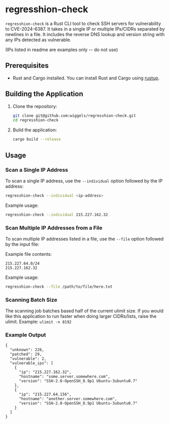 # regresshion-check

`regresshion-check` is a Rust CLI tool to check SSH servers for vulnerability to CVE-2024-6387. It takes in a single IP or multiple IPs/CIDRs separated by newlines in a file. It includes the reverse DNS lookup and version string with any IPs detected as vulnerable.

(IPs listed in readme are examples only -- do not use)

## Prerequisites

- Rust and Cargo installed. You can install Rust and Cargo using [rustup](https://rustup.rs/).

## Building the Application

1. Clone the repository:
    ```sh
    git clone git@github.com:wiggels/regresshion-check.git
    cd regresshion-check
    ```

2. Build the application:
    ```sh
    cargo build --release
    ```

## Usage

### Scan a Single IP Address

To scan a single IP address, use the `--individual` option followed by the IP address:

```sh
regresshion-check --individual <ip-address>
```

Example usage:
```sh
regresshion-check --individual 215.227.162.32
```

### Scan Multiple IP Addresses from a File

To scan multiple IP addresses listed in a file, use the `--file` option followed by the input file:

Example file contents:
```
215.227.64.0/24
215.227.162.32
```

Example usage:
```sh
regresshion-check --file /path/to/file/here.txt
```

### Scanning Batch Size

The scanning job batches based half of the current ulimit size. If you would like this application to run faster when doing larger CIDRs/lists, raise the ulimit. Example: `ulimit -n 8192`

### Example Output
```
{
  "unknown": 226,
  "patched": 29,
  "vulnerable": 2,
  "vulnerable_ips": [
    {
      "ip": "215.227.162.32",
      "hostname": "some.server.somewhere.com",
      "version": "SSH-2.0-OpenSSH_8.9p1 Ubuntu-3ubuntu0.7"
    },
    {
      "ip": "215.227.64.156",
      "hostname": "another.server.somewhere.com",
      "version": "SSH-2.0-OpenSSH_8.9p1 Ubuntu-3ubuntu0.7"
    }
  ]
}
```